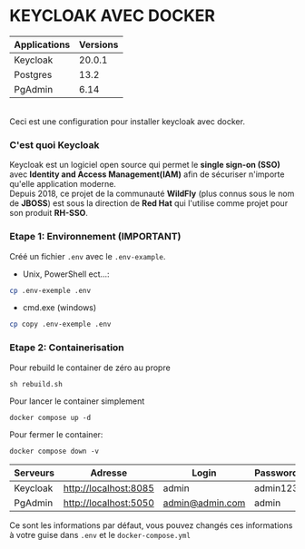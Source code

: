 # KEYCLOAK AVEC DOCKER

| Applications | Versions |
|--------------|----------|
| Keycloak     | 20.0.1   |
| Postgres     | 13.2     |
| PgAdmin      | 6.14     |

<br>Ceci est une configuration pour installer keycloak avec docker.

### C'est quoi Keycloak

Keycloak est un logiciel open source qui permet le **single sign-on (SSO)** avec **Identity and Access Management(IAM)** afin de sécuriser n'importe qu'elle application moderne.
<br>Depuis 2018, ce projet de la communauté **WildFly** (plus connus sous le nom de **JBOSS**) est sous la direction de **Red Hat** qui l'utilise comme projet pour son produit **RH-SSO**.
### Etape 1: Environnement (IMPORTANT)

Créé un fichier `.env` avec le `.env-example`.

- Unix, PowerShell ect...: 
```sh
cp .env-exemple .env
```
- cmd.exe (windows)
```sh
cp copy .env-exemple .env
```

### Etape 2: Containerisation

Pour rebuild le container de zéro au propre
```shell
sh rebuild.sh
```

Pour lancer le container simplement
```shell
docker compose up -d
```

Pour fermer le container:

```shell
docker compose down -v
```    

| Serveurs  | Adresse                                        | Login           | Password  |
|-----------|------------------------------------------------|-----------------|-----------|
| Keycloak  | [http://localhost:8085](http://localhost:8085) | admin           | admin123  |
| PgAdmin   | [http://localhost:5050](http://localhost:5050) | admin@admin.com | admin     |

Ce sont les informations par défaut, vous pouvez changés ces informations à votre guise dans `.env` et le `docker-compose.yml`
